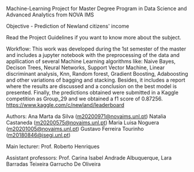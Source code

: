 
Machine-Learning Project for Master Degree Program in Data Science and Advanced Analytics from NOVA IMS

Objective - Prediction of Newland citizens' income

Read the Project Guidelines if you want to know more about the subject.

Workflow:
This work was developed during the 1st semester of the master and includes a jupyter notebook with the preprocessing of the data and appllication of several Machine Learning algorithms like: Naive Bayes, Decison Trees, Neural Networks, Support Vector Machine, Linear discriminant analysis, Knn, Random forest, Gradient Boosting, Adaboosting and other variations of bagging and stacking. Besides, it includes a report where the results are discussed and a conclusion on the best model is presented. Finally, the predictions obtained were submitted in a Kaggle competition as Group_29 and we obtained a f1 score of 0.87256. https://www.kaggle.com/c/newland/leaderboard


Authors:
Ana Marta da Silva (m20200971@novaims.unl.pt)
Natalia Castaneda (m20200575@novaims.unl.pt) 
Maria Luisa Noguera (m20201005@novaims.unl.pt)
Gustavo Ferreira Tourinho (m20180846@isegi.unl.pt)

Main lecturer:
Prof. Roberto Henriques 

Assistant professors:
Prof. Carina Isabel Andrade Albuquerque, Lara Barradas Teixeira Garrucho De Oliveira
